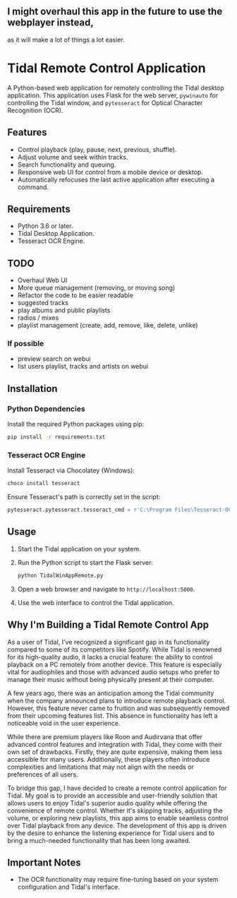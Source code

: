 ## I might overhaul this app in the future to use the webplayer instead,
as it will make a lot of things a lot easier.

# Tidal Remote Control Application

A Python-based web application for remotely controlling the Tidal desktop application. This application uses Flask for the web server, `pywinauto` for controlling the Tidal window, and `pytesseract` for Optical Character Recognition (OCR).

## Features

- Control playback (play, pause, next, previous, shuffle).
- Adjust volume and seek within tracks.
- Search functionality and queuing.
- Responsive web UI for control from a mobile device or desktop.
- Automatically refocuses the last active application after executing a command.

## Requirements

- Python 3.6 or later.
- Tidal Desktop Application.
- Tesseract OCR Engine.

## TODO
 - Overhaul Web UI
 - More queue management (removing, or moving song)
 - Refactor the code to be easier readable
 - suggested tracks
 - play albums and public playlists
 - radios / mixes
 - playlist management (create, add, remove, like, delete, unlike)
 ### If possible
 - preview search on webui
 - list users playlist, tracks and artists on webui

## Installation

### Python Dependencies

Install the required Python packages using pip:

```bash
pip install -r requirements.txt
```

### Tesseract OCR Engine

Install Tesseract via Chocolatey (Windows):

```bash
choco install tesseract
```

Ensure Tesseract's path is correctly set in the script:

```python
pytesseract.pytesseract.tesseract_cmd = r'C:\Program Files\Tesseract-OCR\tesseract.exe'
```

## Usage

1. Start the Tidal application on your system.
2. Run the Python script to start the Flask server:

   ```bash
   python TidalWinAppRemote.py
   ```

3. Open a web browser and navigate to `http://localhost:5000`.
4. Use the web interface to control the Tidal application.

## Why I'm Building a Tidal Remote Control App

As a user of Tidal, I've recognized a significant gap in its functionality compared to some of its competitors like Spotify. While Tidal is renowned for its high-quality audio, it lacks a crucial feature: the ability to control playback on a PC remotely from another device. This feature is especially vital for audiophiles and those with advanced audio setups who prefer to manage their music without being physically present at their computer.

A few years ago, there was an anticipation among the Tidal community when the company announced plans to introduce remote playback control. However, this feature never came to fruition and was subsequently removed from their upcoming features list. This absence in functionality has left a noticeable void in the user experience.

While there are premium players like Roon and Audirvana that offer advanced control features and integration with Tidal, they come with their own set of drawbacks. Firstly, they are quite expensive, making them less accessible for many users. Additionally, these players often introduce complexities and limitations that may not align with the needs or preferences of all users.

To bridge this gap, I have decided to create a remote control application for Tidal. My goal is to provide an accessible and user-friendly solution that allows users to enjoy Tidal's superior audio quality while offering the convenience of remote control. Whether it's skipping tracks, adjusting the volume, or exploring new playlists, this app aims to enable seamless control over Tidal playback from any device. The development of this app is driven by the desire to enhance the listening experience for Tidal users and to bring a much-needed functionality that has been long awaited.

## Important Notes

- The OCR functionality may require fine-tuning based on your system configuration and Tidal's interface.
